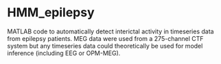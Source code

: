 # HMM_epilepsy
MATLAB code to automatically detect interictal activity in timeseries data from epilepsy patients. MEG data were used from a 275-channel CTF system but any timeseries data could theoretically be used for model inference (including EEG or OPM-MEG).
